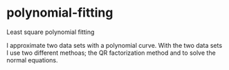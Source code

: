 # polynomial-fitting
 Least square polynomial fitting
 
 I approximate two data sets with a polynomial curve. 
 With the two data sets I use two different methoas;
 the QR factorization method and to solve the normal equations.
